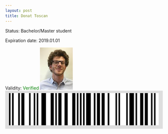 ```yaml
---
layout: post
title: Donat Toscan
---
```


Status: Bachelor/Master student

Expiration date: 2019.01.01

Validity: <font color="green"> Verified</font> 
![](/members/img/Donat_Toscan.png)
![](/members/img/bar.png)
